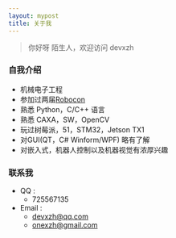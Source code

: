 ```yaml
---
layout: mypost
title: 关于我
---
```


> 你好呀 陌生人，欢迎访问 devxzh

### 自我介绍

- 机械电子工程
- 参加过两届[Robocon](https://www.cnrobocon.net/)
- 熟悉 Python，C/C++ 语言
- 熟悉 CAXA，SW，OpenCV
- 玩过树莓派，51，STM32，Jetson TX1
- 对GUI(QT，C# Winform/WPF) 略有了解
- 对嵌入式，机器人控制以及机器视觉有浓厚兴趣

### 联系我

- QQ : 
  - 725567135
- Email :  
  - devxzh@qq.com
  - onexzh@gmail.com
